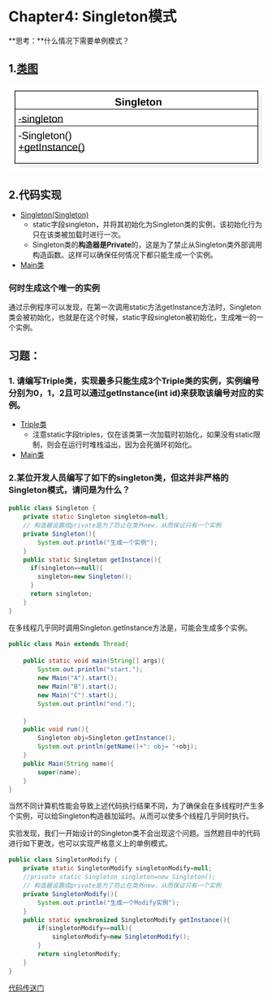 # Chapter4: Singleton模式

**思考：**什么情况下需要单例模式？

## 1.[类图](../uml_model/singleton.mdj)
![TemplateMethod](../imgs/singleton.svg)
## 2.代码实现
+ [Singleton(Singleton)](../src/cn/edu/seu/wh/singleton/Singleton.java)
  + static字段singleton，并将其初始化为Singleton类的实例，该初始化行为只在该类被加载时进行一次。
  + Singleton类的**构造器是Private**的，这是为了禁止从Singleton类外部调用构造函数。这样可以确保任何情况下都只能生成一个实例。
+ [Main类](../src/cn/edu/seu/wh/singleton/Main.java)

### 何时生成这个唯一的实例
通过示例程序可以发现，在第一次调用static方法getInstance方法时，Singleton类会被初始化，也就是在这个时候，static字段singleton被初始化，生成唯一的一个实例。

## 习题：
### 1. 请编写Triple类，实现最多只能生成3个Triple类的实例，实例编号分别为0，1，2且可以通过getInstance(int id)来获取该编号对应的实例。
+ [Triple类](../src/cn/edu/seu/wh/singleton/triple/Triple.java)
  + 注意static字段triples，仅在该类第一次加载时初始化，如果没有static限制，则会在运行时堆栈溢出，因为会死循环初始化。
+ [Main类](../src/cn/edu/seu/wh/singleton/triple/Main.java)

### 2.某位开发人员编写了如下的singleton类，但这并非严格的Singleton模式，请问是为什么？
```java
public class Singleton {
    private static Singleton singleton=null;
    // 构造器设置成private是为了防止在类外new，从而保证只有一个实例
    private Singleton(){
        System.out.println("生成一个实例");
    }
    public static Singleton getInstance(){
      if(singleton==null){
        singleton=new Singleton();
      }
      return singleton;
    }
}
```
在多线程几乎同时调用Singleton.getInstance方法是，可能会生成多个实例。
```java
public class Main extends Thread{

    public static void main(String[] args){
        System.out.println("start.");
        new Main("A").start();
        new Main("B").start();
        new Main("C").start();
        System.out.println("end.");

    }
    public void run(){
        Singleton obj=Singleton.getInstance();
        System.out.println(getName()+": obj= "+obj);
    }
    public Main(String name){
        super(name);
    }
}
```
当然不同计算机性能会导致上述代码执行结果不同，为了确保会在多线程时产生多个实例，可以给Singleton构造器加延时。从而可以使多个线程几乎同时执行。

实验发现，我们一开始设计的Singleton类不会出现这个问题。当然题目中的代码进行如下更改，也可以实现严格意义上的单例模式。
```java
public class SingletonModify {
    private static SingletonModify singletonModify=null;
    //private static Singleton singleton=new Singleton();
    // 构造器设置成private是为了防止在类外new，从而保证只有一个实例
    private SingletonModify(){
        System.out.println("生成一个Modify实例");
    }
    public static synchronized SingletonModify getInstance(){
        if(singletonModify==null){
            singletonModify=new SingletonModify();
        }
        return singletonModify;
    }
}
```
[代码传送门](../src/cn/edu/seu/wh/singleton/synchronize)

